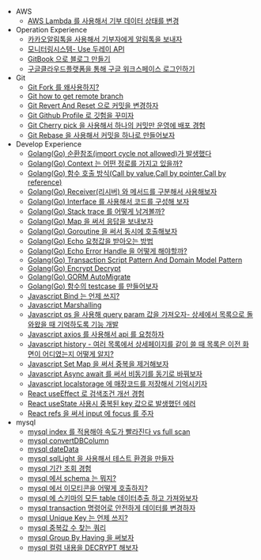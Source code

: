

* AWS
    * [AWS Lambda 를 사용해서 기부 데이터 상태를 변경](../content/posts_1/etc/aws/2021-12-28-develop-awsLambda.md)
* Operation Experience
    * [카카오알림톡을 사용해서 기부자에게 알림톡을 보내자](../content/posts_1/etc/2021-08-12-etc-Kakao-NotificationTalk.md)
    * [모니터링시스템- Use 두레이 API](../content/posts_1/etc/2022-01-04-etc-doorayAPI.md)
    * [GitBook 으로 블로그 만들기](../content/posts_1/etc/2021-12-31-etc-createGitBook.md)
    * [구글클라우드플랫폼을 통해 구글 워크스페이스 로그인하기](../content/posts_1/etc/2022-01-07-etc-gooleCloudPlatformMakeProject.md.md)
* Git
    * [Git Fork 를 왜사용하지?](../content/posts_1/git/2021-06-20-git-fork.md)
    * [Git how to get remote branch ](../content/posts_1/git/2022-03-03-git-howtogetremotebranch.md)
    * [Git Revert And Reset 으로 커밋을 변경하자](../content/posts_1/git/2022-03-09-git-RevertAndReset.md)
    * [Git Github Profile 로 깃험을 꾸미자](../content/posts_1/git/2022-03-21-githubProfile.md)
    * [Git Cherry pick 을 사용해서 하나의 커밋만 운영에 배포 경험](../content/posts_1/git/2022-04-11-git-cherry-pick.md)
    * [Git Rebase 을 사용해서 커밋을 하나로 만들어보자](../content/posts_1/git/2022-04-13-git-rebase.md)
* Develop Experience
    * [Golang(Go) 순환참조(import cycle not allowed)가 발생했다](../content/posts_1/go/2021-08-12-go-importCycleNotAllowed.md)
    * [Golang(Go) Context 는 어떤 정로를 가지고 있을까?](../content/posts_1/go/2021-08-19-Context.md)
    * [Golang(Go) 함수 호출 방식(Call by value,Call by pointer,Call by reference)](../content/posts_1/go/2021-08-22-go-functionCall.md)
    * [Golang(Go) Receiver(리시버) 와 메서드를 구분해서 사용해보자](../content/posts_1/go/2021-08-22-go-Receiver.md)
    * [Golang(Go) Interface 를 사용해서 코드를 구성해 보자](../content/posts_1/go/2022-02-08-go-interface.md)
    * [Golang(Go) Stack trace 를 어떻게 남겨볼까?](../content/posts_1/go/2022-02-09-go-stacktrace.md)
    * [Golang(Go) Map 을 써서 응답을 보내보자](../content/posts_1/go/2022-03-09-go-map.md)
    * [Golang(Go) Goroutine 을 써서 동시에 호출해보자](../content/posts_1/go/2022-03-09-goroutine.md)
    * [Golang(Go) Echo  요청값을 받아오는 방법](../content/posts_1/go/2022-03-23-jsonDataBind-use-echo.md)
    * [Golang(Go) Echo Error Handle 을 어떻게 해야할까?](../content/posts_1/go/2022-03-24-go-errorHandle.md)
    * [Golang(Go) Transaction Script Pattern And Domain Model Pattern](../content/posts_1/go/2022-04-03-transactionScriptPattern.md)
    * [Golang(Go) Encrypt Decrypt](../content/posts_1/go/2022-04-05-go-Encrypt-Decrypt.md)
    * [Golang(Go) GORM AutoMigrate](../content/posts_1/go/2022-04-25-go-gorm-AutoMigrate.md)
    * [Golang(Go) 함수의 testcase 를 만들어보자](../content/posts_1/go/2022-05-23-go-testcase.md)
    * [Javascript Bind 는 언제 쓰지?](../content/posts_1/javascript/2021-06-06-javascript-bind.md)
    * [Javascript Marshalling](../content/posts_1/javascript/2021-08-05-javascript-Marshalling.md)
    * [Javascript qs 을 사용해 query param 값을 가져오자- 상세에서 목록으로 돌와왔을 때 기억하도록 기능 개발](../content/posts_1/javascript/2021-08-05-javascript-qs.md)
    * [Javascript axios 를 사용해서 api 를 요청하자](../content/posts_1/javascript/2021-10-14-javascript-axios.md)
    * [Javascript history - 여러 목록에서 상세페이지를 같이 쓸 때 목록은 이전 화면이 어디였는지 어떻게 알지?](../content/posts_1/javascript/2021-12-24-javascript-history.md)
    * [Javascript Set Map 을 써서 중복을 제거해보자](../content/posts_1/javascript/2022-04-04-javascript-function-Set-Map.md)
    * [Javascript Async await 를 써서 비동기를 동기로 바꿔보자](../content/posts_1/javascript/2022-04-11-javascript-asnyc-await.md)
    * [Javascript localstorage 에 매장코드를 저장해서 기억시키자](../content/posts_1/javascript/2022-06-09-javascript-localstorage.md)
    * [React useEffect 로 검색조건 개선 경험](../content/posts_1/javascript/react/2021-07-30-react-howToGetSearchParams.md)
    * [React useState 사용시 중복된 key 값으로 발생했던 에러](../content/posts_1/javascript/react/2022-03-31-react-api-responseData-processing.md)
    * [React refs 을 써서 input 에 focus 를 주자](../content/posts_1/javascript/react/2022-04-06-react-refs.md)
* mysql
    * [mysql index 를 적용해야 속도가 빨라진다 vs full scan](../content/posts_1/mysql/2021-04-22-sql-dbIndex.md)
    * [mysql convertDBColumn](../content/posts_1/mysql/2021-04-28-sql-convertDBcolumn.md)
    * [mysql dateData](../content/posts_1/mysql/2021-06-19-sql-dateData.md)
    * [mysql sqlLight 을 사용해서 테스트 환경을 만들자](../content/posts_1/mysql/2021-06-19-sql-gotestcaseEnvironment.md)
    * [mysql 기간 조회 경험](../content/posts_1/mysql/2021-06-21-sql-searchDataInPeriod.md)
    * [mysql 에서 schema 는 뭐지?](../content/posts_1/mysql/2021-07-29-sql-schema.md)
    * [mysql 에서 이모티콘을 어떻게 호출하지?](../content/posts_1/mysql/2021-08-05-sql-SaveEmojis.md)
    * [mysql 에 스키마의 모든 table 데이터추출 하고 가져와보자](../content/posts_1/mysql/2021-11-25-sql-extract-data.md)
    * [mysql transaction 명령어로 안전하게 데이터를 변경하자](../content/posts_1/mysql/2021-12-24-sql-transaction.md)
    * [mysql Unique Key 는 언제 쓰지?](../content/posts_1/mysql/2022-02-06-sql-uniquekey.md)
    * [mysql 중복값 수 찾는 쿼리](../content/posts_1/mysql/2022-04-01-sql-Find-duplicate-values-counts.md)
    * [mysql Group By Having 을 써보자](../content/posts_1/mysql/2022-06-08-sql-groupByHaving.md)
    * [mysql 컬럼 내용을 DECRYPT 해보자](../content/posts_1/mysql/2022-06-08-sql-AES_DECRYPT.md)


